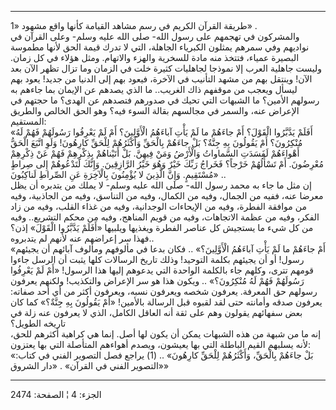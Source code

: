 ------------------------------------------------------------------------

طريقة القرآن الكريم في رسم مشاهد القيامة كأنها واقع مشهود «1» .  
والمشركون في تهجمهم على رسول الله- صلى الله عليه وسلم- وعلى القرآن في
نواديهم وفي سمرهم يمثلون الكبرياء الجاهلة، التي لا تدرك قيمة الحق لأنها
مطموسة البصيرة عمياء، فتتخذ منه مادة للسخرية والهزء والاتهام. ومثل هؤلاء
في كل زمان. وليست جاهلية العرب إلا نموذجا لجاهليات كثيرة خلت في الزمان
وما تزال تظهر الآن بعد الآن! وينتقل بهم من مشهد التأنيب في الآخرة، فيعود
بهم إلى الدنيا من جديد! يعود بهم ليسأل ويعجب من موقفهم ذاك الغريب.. ما
الذي يصدهم عن الإيمان بما جاءهم به رسولهم الأمين؟ ما الشبهات التي تحيك
في صدورهم فتصدهم عن الهدى؟ ما حجتهم في الإعراض عنه، والسمر في مجالسهم
بقالة السوء فيه؟ وهو الحق الخالص والطريق المستقيم:  
«أَفَلَمْ يَدَّبَّرُوا الْقَوْلَ؟ أَمْ جاءَهُمْ ما لَمْ يَأْتِ آباءَهُمُ الْأَوَّلِينَ؟ أَمْ لَمْ يَعْرِفُوا
رَسُولَهُمْ فَهُمْ لَهُ مُنْكِرُونَ؟ أَمْ يَقُولُونَ بِهِ جِنَّةٌ؟ بَلْ جاءَهُمْ بِالْحَقِّ وَأَكْثَرُهُمْ لِلْحَقِّ
كارِهُونَ! وَلَوِ اتَّبَعَ الْحَقُّ أَهْواءَهُمْ لَفَسَدَتِ السَّماواتُ وَالْأَرْضُ وَمَنْ فِيهِنَّ. بَلْ أَتَيْناهُمْ
بِذِكْرِهِمْ فَهُمْ عَنْ ذِكْرِهِمْ مُعْرِضُونَ. أَمْ تَسْأَلُهُمْ خَرْجاً؟ فَخَراجُ رَبِّكَ خَيْرٌ وَهُوَ خَيْرُ
الرَّازِقِينَ. وَإِنَّكَ لَتَدْعُوهُمْ إِلى صِراطٍ مُسْتَقِيمٍ. وَإِنَّ الَّذِينَ لا يُؤْمِنُونَ بِالْآخِرَةِ عَنِ
الصِّراطِ لَناكِبُونَ» ..  
إن مثل ما جاء به محمد رسول الله- صلى الله عليه وسلم- لا يملك من يتدبره
أن يظل معرضا عنه، ففيه من الجمال، وفيه من الكمال، وفيه من التناسق، وفيه
من الجاذبية، وفيه من موافقة الفطرة، وفيه من الإيحاءات الوجدانية، وفيه من
غذاء القلب، وفيه من زاد الفكر، وفيه من عظمة الاتجاهات، وفيه من قويم
المناهج، وفيه من محكم التشريع.. وفيه من كل شيء ما يستجيش كل عناصر الفطرة
ويغذيها ويلبيها «أَفَلَمْ يَدَّبَّرُوا الْقَوْلَ» إذن؟ فهذا سر إعراضهم عنه لأنهم لم
يتدبروه..  
«أَمْ جاءَهُمْ ما لَمْ يَأْتِ آباءَهُمُ الْأَوَّلِينَ؟» .. فكان بدعا في مألوفهم ومألوف
آبائهم أن يجيئهم رسول! أو أن يجيئهم بكلمة التوحيد! وذلك تاريخ الرسالات
كلها يثبت أن الرسل جاءوا قومهم تترى، وكلهم جاء بالكلمة الواحدة التي
يدعوهم إليها هذا الرسول! «أَمْ لَمْ يَعْرِفُوا رَسُولَهُمْ فَهُمْ لَهُ مُنْكِرُونَ؟» .. ويكون
هذا هو سر الإعراض والتكذيب! ولكنهم يعرفون رسولهم حق المعرفة. يعرفون شخصه
ويعرفون نسبه، ويعرفون أكثر من أي أحد صفاته: يعرفون صدقه وأمانته حتى لقد
لقبوه قبل الرسالة بالأمين! «أَمْ يَقُولُونَ بِهِ جِنَّةٌ؟» كما كان بعض سفهائهم
يقولون وهم على ثقة أنه العاقل الكامل، الذي لا يعرفون عنه زلة في تاريخه
الطويل؟  
إنه ما من شبهة من هذه الشبهات يمكن أن يكون لها أصل. إنما هي كراهية
أكثرهم للحق، لأنه يسلبهم القيم الباطلة التي بها يعيشون، ويصدم أهواءهم
المتأصلة التي بها يعتزون:  
«بَلْ جاءَهُمْ بِالْحَقِّ، وَأَكْثَرُهُمْ لِلْحَقِّ كارِهُونَ» .. (1) يراجع فصل التصوير الفني في
كتاب: «التصوير الفني في القرآن» . «دار الشروق»

------------------------------------------------------------------------

الجزء: 4 ¦ الصفحة: 2474
